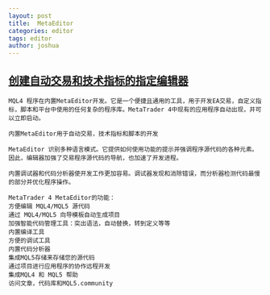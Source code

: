 ```yaml
---
layout: post
title:  MetaEditor
categories: editor
tags: editor
author: joshua
---
```

## [创建自动交易和技术指标的指定编辑器](https://www.metatrader4.com/zh/automated-trading/metaeditor)
```text
MQL4 程序在内置MetaEditor开发。它是一个便捷且通用的工具，用于开发EA交易，自定义指标，脚本和平台中使用的任何复杂的程序库。MetaTrader 4中现有的应用程序自动出现，并可以立即启动。

内置MetaEditor用于自动交易，技术指标和脚本的开发

MetaEditor 识别多种语言模式。它提供如何使用功能的提示并强调程序源代码的各种元素。因此，编辑器加强了交易程序源代码的导航，也加速了开发进程。

内置调试器和代码分析器使开发工作更加容易。调试器发现和消除错误，而分析器检测代码最慢的部分并优化程序操作。

MetaTrader 4 MetaEditor的功能：
方便编辑 MQL4/MQL5 源代码
通过 MQL4/MQL5 向导模板自动生成项目 
加强智能代码管理工具：突出语法，自动替换，转到定义等等 
内置编译工具 
方便的调试工具
内置代码分析器
集成MQL5存储来存储您的源代码 
通过项目进行应用程序的协作远程开发 
集成MQL4 和 MQL5 帮助
访问文章，代码库和MQL5.community
```